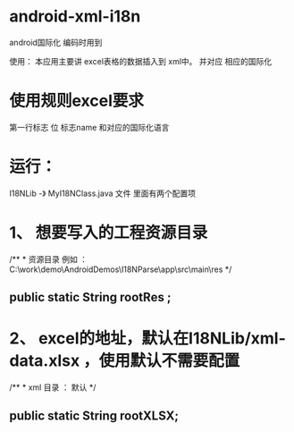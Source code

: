 # android-xml-i18n
android国际化 编码时用到

使用：
本应用主要讲 excel表格的数据插入到 xml中。 并对应 相应的国际化

# 使用规则excel要求
第一行标志 位  标志name  和对应的国际化语言


# 运行：
I18NLib  -》 MyI18NClass.java 文件
里面有两个配置项 
# 1、 想要写入的工程资源目录

 /**
     * 资源目录 例如 ： C:\work\demo\AndroidDemos\I18NParse\app\src\main\res
     */
 ##  public static String rootRes ;

# 2、  excel的地址，默认在I18NLib/xml-data.xlsx ，使用默认不需要配置

/**
     * xml 目录 ： 默认
     */
 ##   public static String rootXLSX;
